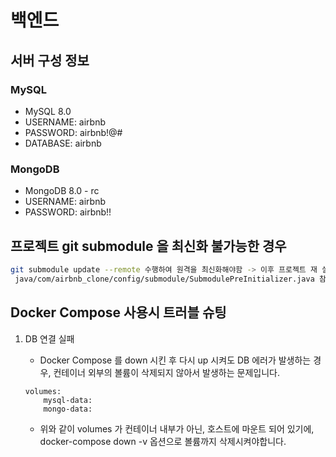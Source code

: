 # 백엔드

## 서버 구성 정보

### MySQL

- MySQL 8.0
- USERNAME: airbnb
- PASSWORD: airbnb!@#
- DATABASE: airbnb

### MongoDB

- MongoDB 8.0 - rc
- USERNAME: airbnb
- PASSWORD: airbnb!!

## 프로젝트 git submodule 을 최신화 불가능한 경우

```bash
git submodule update --remote 수행하여 원격을 최신화해야함 -> 이후 프로젝트 재 실행한다.
 java/com/airbnb_clone/config/submodule/SubmodulePreInitializer.java 참고
```

## Docker Compose 사용시 트러블 슈팅

1. DB 연결 실패
   - Docker Compose 를 down 시킨 후 다시 up 시켜도 DB 에러가 발생하는 경우, 컨테이너 외부의 볼륨이 삭제되지 않아서 발생하는 문제입니다.

   ```text
   volumes:
       mysql-data:
       mongo-data:
   ```
   - 위와 같이 volumes 가 컨테이너 내부가 아닌, 호스트에 마운트 되어 있기에, docker-compose down -v 옵션으로 볼륨까지 삭제시켜야합니다.
